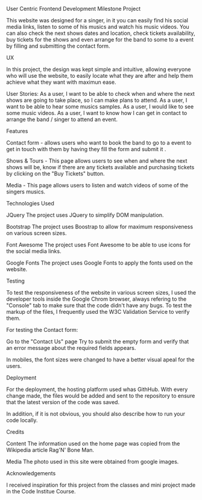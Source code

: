 User Centric Frontend Development Milestone Project  

This website was designed for a singer, in it you can easily find his social media links, listen to some of his musics and watch his music videos. You can also check the next shows dates and location, check tickets availability, buy tickets for the shows and even arrange for the band to some to a event by filling and submitting the contact form.


UX

In this project, the design was kept simple and intuitive, allowing everyone who will use the website, to easily locate what they are after and help them achieve what they want with maximun ease.

User Stories:
As a user, I want to be able to check when and where the next shows are going to take place, so I can make plans to attend.
As a user, I want to be able to hear some musics samples.
As a user, I would like to see some music videos.
As a user,  I want to know how I can get in contact to arrange the band / singer to attend an event.


Features

Contact form - allows users who want to book the band to go to a event to get in touch with them by having they fill the form and submit it .

Shows & Tours - This page allows users to see when and where the next shows will be, know if there are any tickets available and purchasing tickets by clicking on the "Buy Tickets" button.

Media - This page allows users to listen and watch videos of some of the singers musics.


Technologies Used

JQuery
The project uses JQuery to simplify DOM manipulation.

Bootstrap
The project uses Boostrap to allow for maximum responsiveness on various screen sizes.

Font Awesome
The project uses Font Awesome to be able to use icons for the social media links.

Google Fonts
The project uses Google Fonts to  apply the fonts used on the website.

Testing

To test the responsiveness of the website in various screen sizes, I used the developer tools inside the Google Chrom browser, always refering to the "Console" tab to make sure that the code didn't have any bugs.
To test the markup of the files, I frequently used the W3C Validation Service to verify them.

For testing the Contact form:

Go to the "Contact Us" page
Try to submit the empty form and verify that an error message about the required fields appears.

In mobiles, the font sizes were changed to have a better visual apeal for the users.


Deployment

For the deployment, the hosting platform used whas GithHub. With every change made, the files would be added and sent to the repository to ensure that the latest version of the code was saved.


In addition, if it is not obvious, you should also describe how to run your code locally.


Credits

Content
The information used on the home page was copied from the Wikipedia article Rag'N' Bone Man.

Media
The photo used in this site were obtained from google images.

Acknowledgements

I received inspiration for this project from the classes and mini project made in the Code Institue Course.

